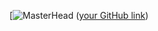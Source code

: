 [![MasterHead](https://github.com/user-attachments/assets/d4d50640-a656-4439-9b4f-cddb51fcce0b)
([your GitHub link](https://github.com/NoxTheWitchLit))
